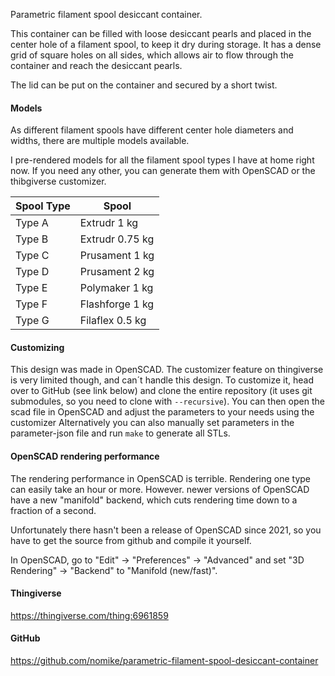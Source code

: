 Parametric filament spool desiccant container.

This container can be filled with loose desiccant pearls and placed in the center hole of a filament
spool, to keep it dry during storage.
It has a dense grid of square holes on all sides, which allows air to flow through the container and
reach the desiccant pearls.

The lid can be put on the container and secured by a short twist.

#### Models

As different filament spools have different center hole diameters and widths, there are multiple
models available.

I pre-rendered models for all the filament spool types I have at home right now. If you need any
other, you can generate them with OpenSCAD or the thibgiverse customizer.

| Spool Type | Spool            |
|------------|------------------|
| Type A     | Extrudr 1 kg     |
| Type B     | Extrudr 0.75 kg  |
| Type C     | Prusament 1 kg   |
| Type D     | Prusament 2 kg   |
| Type E     | Polymaker 1 kg   |
| Type F     | Flashforge 1 kg  |
| Type G     | Filaflex 0.5 kg  |

#### Customizing

This design was made in OpenSCAD. The customizer feature on thingiverse is very limited though,
and can´t handle this design. To customize it, head over to GitHub (see link below) and clone the
entire repository (it uses git submodules, so you need to clone with `--recursive`).
You can then open the scad file in OpenSCAD and adjust the parameters to your needs using the
customizer Alternatively you can also manually set parameters in the parameter-json file and run
`make` to generate all STLs.

#### OpenSCAD rendering performance

The rendering performance in OpenSCAD is terrible. Rendering one type can easily take an hour or
more. However. newer versions of OpenSCAD have a new "manifold" backend, which cuts rendering time
down to a fraction of a second.

Unfortunately there hasn't been a release of OpenSCAD since 2021, so you have to get the source from
github and compile it yourself.

In OpenSCAD, go to "Edit" → "Preferences" → "Advanced" and set "3D Rendering" → "Backend" to "Manifold (new/fast)".

#### Thingiverse

<https://thingiverse.com/thing:6961859>

#### GitHub

<https://github.com/nomike/parametric-filament-spool-desiccant-container>
